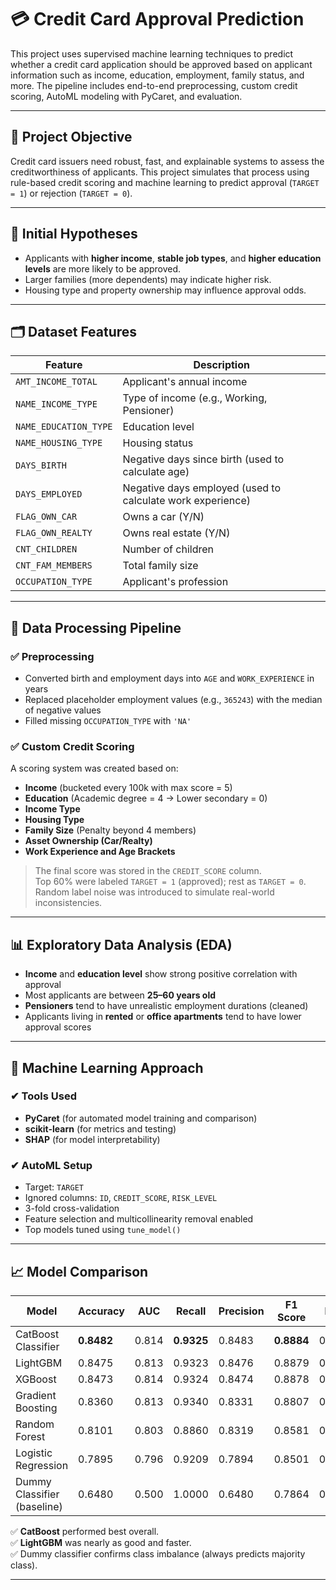 # 💳 Credit Card Approval Prediction

This project uses supervised machine learning techniques to predict whether a credit card application should be approved based on applicant information such as income, education, employment, family status, and more. The pipeline includes end-to-end preprocessing, custom credit scoring, AutoML modeling with PyCaret, and evaluation.

---

## 📌 Project Objective

Credit card issuers need robust, fast, and explainable systems to assess the creditworthiness of applicants. This project simulates that process using rule-based credit scoring and machine learning to predict approval (`TARGET = 1`) or rejection (`TARGET = 0`).

---

## 🧪 Initial Hypotheses

- Applicants with **higher income**, **stable job types**, and **higher education levels** are more likely to be approved.
- Larger families (more dependents) may indicate higher risk.
- Housing type and property ownership may influence approval odds.

---

## 🗂 Dataset Features

| Feature               | Description                                 |
|----------------------|---------------------------------------------|
| `AMT_INCOME_TOTAL`    | Applicant's annual income                   |
| `NAME_INCOME_TYPE`    | Type of income (e.g., Working, Pensioner)   |
| `NAME_EDUCATION_TYPE` | Education level                             |
| `NAME_HOUSING_TYPE`   | Housing status                              |
| `DAYS_BIRTH`          | Negative days since birth (used to calculate age) |
| `DAYS_EMPLOYED`       | Negative days employed (used to calculate work experience) |
| `FLAG_OWN_CAR`        | Owns a car (Y/N)                            |
| `FLAG_OWN_REALTY`     | Owns real estate (Y/N)                      |
| `CNT_CHILDREN`        | Number of children                          |
| `CNT_FAM_MEMBERS`     | Total family size                           |
| `OCCUPATION_TYPE`     | Applicant's profession                      |

---

## 🧠 Data Processing Pipeline

### ✅ Preprocessing
- Converted birth and employment days into `AGE` and `WORK_EXPERIENCE` in years
- Replaced placeholder employment values (e.g., `365243`) with the median of negative values
- Filled missing `OCCUPATION_TYPE` with `'NA'`

### ✅ Custom Credit Scoring
A scoring system was created based on:

- **Income** (bucketed every 100k with max score = 5)
- **Education** (Academic degree = 4 → Lower secondary = 0)
- **Income Type**
- **Housing Type**
- **Family Size** (Penalty beyond 4 members)
- **Asset Ownership (Car/Realty)**
- **Work Experience and Age Brackets**

> The final score was stored in the `CREDIT_SCORE` column.  
> Top 60% were labeled `TARGET = 1` (approved); rest as `TARGET = 0`.  
> Random label noise was introduced to simulate real-world inconsistencies.

---

## 📊 Exploratory Data Analysis (EDA)

- **Income** and **education level** show strong positive correlation with approval
- Most applicants are between **25–60 years old**
- **Pensioners** tend to have unrealistic employment durations (cleaned)
- Applicants living in **rented** or **office apartments** tend to have lower approval scores

---

## 🤖 Machine Learning Approach

### ✔ Tools Used
- **PyCaret** (for automated model training and comparison)
- **scikit-learn** (for metrics and testing)
- **SHAP** (for model interpretability)

### ✔ AutoML Setup
- Target: `TARGET`
- Ignored columns: `ID`, `CREDIT_SCORE`, `RISK_LEVEL`
- 3-fold cross-validation
- Feature selection and multicollinearity removal enabled
- Top models tuned using `tune_model()`

---

## 📈 Model Comparison

| Model                         | Accuracy | AUC   | Recall | Precision | F1 Score | MCC   | Kappa | Time (s) |
|------------------------------|----------|-------|--------|-----------|----------|-------|--------|----------|
| CatBoost Classifier          | **0.8482** | 0.814 | **0.9325** | 0.8483    | **0.8884** | 0.6598 | 0.6527 | 24.01    |
| LightGBM                     | 0.8475   | 0.813 | 0.9323 | 0.8476    | 0.8879   | 0.6582 | 0.6510 | 1.90     |
| XGBoost                      | 0.8473   | 0.814 | 0.9324 | 0.8474    | 0.8878   | 0.6579 | 0.6506 | 2.60     |
| Gradient Boosting            | 0.8360   | 0.813 | 0.9340 | 0.8331    | 0.8807   | 0.6316 | 0.6211 | 13.49    |
| Random Forest                | 0.8101   | 0.803 | 0.8860 | 0.8319    | 0.8581   | 0.5747 | 0.5721 | 12.93    |
| Logistic Regression          | 0.7895   | 0.796 | 0.9209 | 0.7894    | 0.8501   | 0.5210 | 0.5038 | 11.70    |
| Dummy Classifier (baseline)  | 0.6480   | 0.500 | 1.0000 | 0.6480    | 0.7864   | 0.0000 | 0.0000 | 1.17     |

✅ **CatBoost** performed best overall.  
✅ **LightGBM** was nearly as good and faster.  
✅ Dummy classifier confirms class imbalance (always predicts majority class).

---
